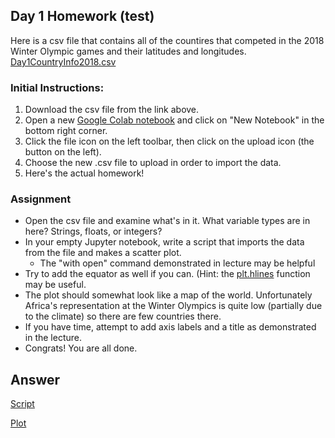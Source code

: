 ## Day 1 Homework (test)

Here is a csv file that contains all of the countires that competed in the 2018 Winter Olympic games and their latitudes and longitudes. 
[Day1CountryInfo2018.csv](https://ucd-python-bootcamp.github.io/Bootcamp-2021/HW_files/Day1CountryInfo2018.csv) 

### Initial Instructions:
  1. Download the csv file from the link above. 
  2. Open a new [Google Colab notebook](https://colab.research.google.com/) and click on "New Notebook" in the bottom right corner.
  3. Click the file icon on the left toolbar, then click on the upload icon (the button on the left).
  4. Choose the new .csv file to upload in order to import the data.
  5. Here's the actual homework! 
  
### Assignment
  - Open the csv file and examine what's in it. What variable types are in here? Strings, floats, or integers? 
  - In your empty Jupyter notebook, write a script that imports the data from the file and makes a scatter plot.
    - The "with open" command demonstrated in lecture may be helpful
  - Try to add the equator as well if you can. (Hint: the [plt.hlines](https://matplotlib.org/stable/api/_as_gen/matplotlib.pyplot.hlines.html) function may be useful.
  - The plot should somewhat look like a map of the world. Unfortunately Africa's representation at the Winter Olympics is quite low (partially due to the climate) so there are few countries there.
  - If you have time, attempt to add axis labels and a title as demonstrated in the lecture.
  - Congrats! You are all done.
  
## Answer
[Script](http://python-bootcamp-ucd.github.io/bootcamp2020/hw1.py)

[Plot](http://python-bootcamp-ucd.github.io/bootcamp2020/Day_1_HW_Answer.png)
